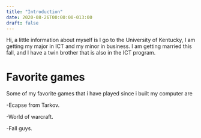 ```yaml
---
title: "Introduction"
date: 2020-08-26T00:00:00-013:00
draft: false
---
```

Hi, a little information about myself is I go to the University of Kentucky, I am getting my major in ICT and my minor in business.
I am getting married this fall, and I have a twin brother that is also in the ICT program.

Favorite games
==============
Some of my favorite games that i have played since i built my computer are

-Ecapse from Tarkov.

-World of warcraft.

-Fall guys.


  
